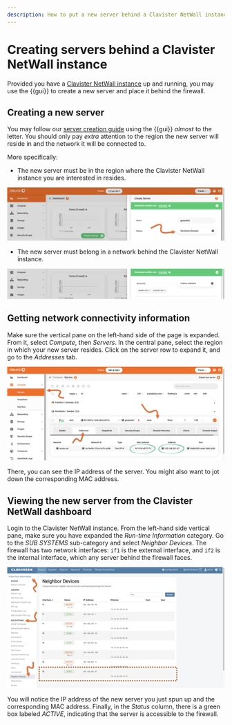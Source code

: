 ```yaml
---
description: How to put a new server behind a Clavister NetWall instance
---
```


# Creating servers behind a Clavister NetWall instance

Provided you have a [Clavister NetWall instance](../../marketplace/clavister/deploy.md) up and running, you may use the {{gui}} to create a new server and place it behind the firewall.

## Creating a new server

You may follow our [server creation guide](new-server.md) using the {{gui}} *almost* to the letter.
You should only pay *extra* attention to the region the new server will reside in and the network it will be connected to.

More specifically:

- The new server must be in the region where the Clavister NetWall instance you are interested in resides.

![Select a region for the new server](assets/new-server-cnw/new-server-cnw-01.png)

- The new server must belong in a network behind the Clavister NetWall instance.

![Select a network for the new server](assets/new-server-cnw/new-server-cnw-02.png)

## Getting network connectivity information

Make sure the vertical pane on the left-hand side of the page is expanded.
From it, select *Compute*, then *Servers*.
In the central pane, select the region in which your new server resides.
Click on the server row to expand it, and go to the *Addresses* tab.

![View server connectivity information](assets/new-server-cnw/new-server-cnw-03.png)

There, you can see the IP address of the server.
You might also want to jot down the corresponding MAC address.

## Viewing the new server from the Clavister NetWall dashboard

Login to the Clavister NetWall instance.
From the left-hand side vertical pane, make sure you have expanded the *Run-time Information* category.
Go to the *SUB SYSTEMS* sub-category and select *Neighbor Devices*.
The firewall has two network interfaces: `if1` is the external interface, and `if2` is the internal interface, which any server behind the firewall faces.

![View Clavister NetWall neighbor devices](assets/new-server-cnw/new-server-cnw-04.png)

You will notice the IP address of the new server you just spun up and the corresponding MAC address.
Finally, in the *Status* column, there is a green box labeled *ACTIVE*, indicating that the server is accessible to the firewall.
